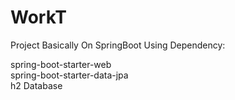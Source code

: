 # WorkT

Project Basically On SpringBoot
Using Dependency:

spring-boot-starter-web <br />
spring-boot-starter-data-jpa <br />
h2 Database <br />
